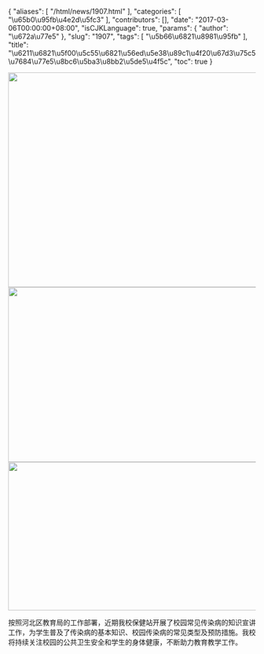 {
    "aliases": [
        "/html/news/1907.html"
    ],
    "categories": [
        "\u65b0\u95fb\u4e2d\u5fc3"
    ],
    "contributors": [],
    "date": "2017-03-06T00:00:00+08:00",
    "isCJKLanguage": true,
    "params": {
        "author": "\u672a\u77e5"
    },
    "slug": "1907",
    "tags": [
        "\u5b66\u6821\u8981\u95fb"
    ],
    "title": "\u6211\u6821\u5f00\u5c55\u6821\u56ed\u5e38\u89c1\u4f20\u67d3\u75c5\u7684\u77e5\u8bc6\u5ba3\u8bb2\u5de5\u4f5c",
    "toc": true
}


<img
    src="https://cdn.tfls.online/mirror/full/f1b966bd080bb8f4aeac8833ad8bea89e5342476.jpg"
    style="display:block;margin-left:auto;margin-right:auto;"
    decoding="async"
    fetchpriority="auto"
    loading="lazy"
    height="437"
    width="600"
/>
<img
    src="https://cdn.tfls.online/mirror/full/c15a6640eef2513289ee7406669ca618d05eddcf.jpg"
    style="display:block;margin-left:auto;margin-right:auto;"
    decoding="async"
    fetchpriority="auto"
    loading="lazy"
    height="356"
    width="600"
/>
<img
    src="https://cdn.tfls.online/mirror/full/320322f534bdf2e3fbd04968749a8dfcdf605767.jpg"
    style="display:block;margin-left:auto;margin-right:auto;"
    decoding="async"
    fetchpriority="auto"
    loading="lazy"
    height="302"
    width="600"
/>




  





按照河北区教育局的工作部署，近期我校保健站开展了校园常见传染病的知识宣讲工作，为学生普及了传染病的基本知识、校园传染病的常见类型及预防措施。我校将持续关注校园的公共卫生安全和学生的身体健康，不断助力教育教学工作。




  



